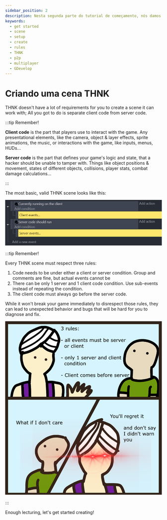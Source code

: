 ```yaml
---
sidebar_position: 2
description: Nesta segunda parte do tutorial de começamento, nós damos uma olhada como fazer uma cena GDevelop do jeito THNK.
keywords:
  - get started
  - scene
  - setup
  - create
  - rules
  - THNK
  - p2p
  - multiplayer
  - GDevelop
---
```


# Criando uma cena THNK

THNK doesn't have a lot of requirements for you to create a scene it can work with; All you got to do is separate client code from server code.

:::tip Remember!

**Client code** is the part that players use to interact with the game. Any presentational elements, like the camera, object & layer effects, sprite animations, the music, or interactions with the game, like inputs, menus, HUDs...

**Server code** is the part that defines your game's logic and state, that a hacker should be unable to tamper with. Things like object positions & movement, states of different objects, collisions, player stats, combat damage calculations...

:::

The most basic, valid THNK scene looks like this:

![A simple scene with a "Start server code" and "Start client code" conditions in separate events](img/base-THNK-events.png)

:::tip Remember!

Every THNK scene must respect three rules:

1. Code needs to be under either a client or server condition. Group and comments are fine, but actual events cannot be
2. There can be only 1 server and 1 client code condition. Use sub-events instead of repeating the condition.
3. The client code must always go before the server code.

While it won't break your game immediately to disrespect those rules, they can lead to unexpected behavior and bugs that will be hard for you to diagnose and fix.

![The genie of THNK warns you about respecting the three rules. If you don't respect them, you'll regret it, and, well, don't say he didn't warn you.](img/Genie-warning.png "DONT TRUST THE GENIE")

:::

Enough lecturing, let's get started creating!
